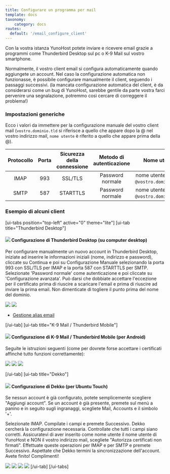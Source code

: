 ```yaml
---
title: Configurare un programma per mail
template: docs
taxonomy:
    category: docs
routes:
  default: '/email_configure_client'
---
```


Con la vostra istanza YunoHost potete inviare e ricevere email grazie a programmi come Thunderbird Desktop sul pc o K-9 Mail sul vostro smartphone.

Normalmente, il vostro client email si configura automaticamente quando aggiungete un account. Nel caso la configurazione automatica non funzionasse, è possibile configurare manualmente il client, seguendo i passaggi successivi. (la mancata configurazione automatica del client, è da considerarsi come un bug di YunoHost, sarebbe gentile da parte vostra farci pervenire una segnalazione, potremmo così cercare di correggere il problema!)

### Impostazioni generiche

Ecco i valori da immettere per la configurazione manuale del vostro client mail (`vostro.dominio.tld` si riferisce a quello che appare dopo la @ nel vostro indirizzo mail, `nome utente` è riferito a quello che appare prima della @).

|Protocollo | Porta | Sicurezza della connessione | Metodo di autenticazione | Nome utente |
| :--:     | :-:  | :--:       | :--:            | :--:                                   |
| IMAP | 993 | SSL/TLS | Password normale | nome utente (senza `@vostro.domino.tld`) |
| SMTP | 587 | STARTTLS | Password normale| nome utente (senza `@vostro.domino.tld`) |

### Esempio di alcuni client

[ui-tabs position="top-left" active="0" theme="lite"]
[ui-tab title="Thunderbird Desktop"]

#### ![](/img/thunderbird.png?resize=50&classes=inline)  Configurazione di Thunderbird Desktop (su computer desktop)

Per configurare manualmente un nuovo account in Thunderbird Desktop, iniziate ad inserire le informazioni iniziali (nome, indirizzo e password), cliccate su Continua e poi su Configurazione Manuale selezionando la porta 993 con SSL/TLS per IMAP e la porta 587 con STARTTLS per SMTP. Selezionate 'Password normale' come autenticazione e poi cliccate su 'Configurazione avanzata'. Può darsi che dobbiate accettare l'eccezione per il certificato prima di riuscire a scaricare l'email e prima di riuscire ad inviare la prima email. Non dimenticate di togliere il punto prima del nome del dominio.

![](/img/thunderbird_config_1.png?resize=900)
![](/img/thunderbird_config_2.png?resize=900)

- [Gestione alias email](https://support.mozilla.org/en-US/kb/configuring-email-aliases)

[/ui-tab]
[ui-tab title="K-9 Mail / Thunderbird Mobile"]

#### ![](/img/k9mail.png?resize=50&classes=inline) Configurazione di K-9 Mail / Thunderbird Mobile (per Android)

Seguite le istruzioni seguenti (come per dovrete forse accettare i certificati affinché tutto funzioni correttamente):

![](/img/thunderbird_mobile_config_1.png?resize=280&classes=inline)
![](/img/thunderbird_mobile_config_2.png?resize=280&classes=inline)
![](image:/thunderbird_mobile_config_3.png?resize=280&classes=inline)

[/ui-tab]
[ui-tab title="Dekko"]

#### ![](/img/dekko-app.png?resize=50&classes=inline) Configurazione di Dekko (per Ubuntu Touch)

Se nessun account è già configurato, potete semplicemente scegliere "Aggiungi account". Se un account è già presente, premete sul menù a panino e in seguito sugli ingranaggi, scegliete Mail, Accounts e il simbolo '+'.

Selezionate IMAP. Compilate i campi e premete Successivo. Dekko cercherà la configurazione necessaria. Controllate che tutti i campi siano corretti. Assicuratevi di aver inserito come nome utente il nome utente di YunoHost e NON il vostro indirizzo mail, scegliete "Autorizza certificati non firmati". Effettuate queste operazioni per IMAP e per SMTP e premete Successivo. Aspettate che Dekko termini la sincronizzazione dell'account. Avete finito! Complimenti!

![](/img/dekko_config_1.png?resize=280&classes=inline)
![](/img/dekko_config_2.png?resize=280&classes=inline)
![](/img/dekko_config_3.png?resize=280&classes=inline)
![](/img/dekko_config_4.png?resize=280&classes=inline)
[/ui-tab]
[/ui-tabs]
